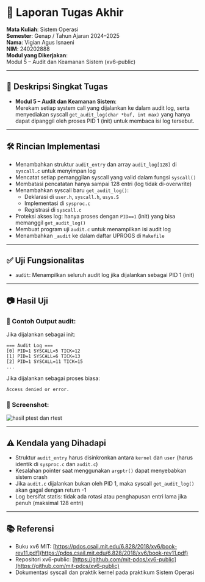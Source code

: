
# 📝 Laporan Tugas Akhir

**Mata Kuliah**: Sistem Operasi  
**Semester**: Genap / Tahun Ajaran 2024–2025  
**Nama**: Vigian Agus Isnaeni  
**NIM**: 240202888  
**Modul yang Dikerjakan**:  
Modul 5 – Audit dan Keamanan Sistem (xv6-public)

---

## 📌 Deskripsi Singkat Tugas

- **Modul 5 – Audit dan Keamanan Sistem**:\
  Merekam setiap system call yang dijalankan ke dalam audit log, serta menyediakan syscall `get_audit_log(char *buf, int max)` yang hanya dapat dipanggil oleh proses PID 1 (init) untuk membaca isi log tersebut.

---

## 🛠️ Rincian Implementasi

- Menambahkan struktur `audit_entry` dan array `audit_log[128]` di `syscall.c` untuk menyimpan log
- Mencatat setiap pemanggilan syscall yang valid dalam fungsi `syscall()`
- Membatasi pencatatan hanya sampai 128 entri (log tidak di-overwrite)
- Menambahkan syscall baru `get_audit_log()`:
  - Deklarasi di `user.h`, `syscall.h`, `usys.S`
  - Implementasi di `sysproc.c`
  - Registrasi di `syscall.c`
- Proteksi akses log: hanya proses dengan `PID==1` (init) yang bisa memanggil `get_audit_log()`
- Membuat program uji `audit.c` untuk menampilkan isi audit log
- Menambahkan `_audit` ke dalam daftar UPROGS di `Makefile`

---

## ✅ Uji Fungsionalitas

- `audit`: Menampilkan seluruh audit log jika dijalankan sebagai PID 1 (init)

---

## 📷 Hasil Uji

### 📍 Contoh Output audit:

Jika dijalankan sebagai init:

```
=== Audit Log ===
[0] PID=1 SYSCALL=5 TICK=12
[1] PID=1 SYSCALL=6 TICK=13
[2] PID=1 SYSCALL=11 TICK=15
...
```

Jika dijalankan sebagai proses biasa:

```
Access denied or error.
```

### 📸 Screenshot:

![hasil ptest dan rtest](./screenshots/5.png)

---

## ⚠️ Kendala yang Dihadapi

- Struktur `audit_entry` harus disinkronkan antara `kernel` dan `user` (harus identik di `sysproc.c` dan `audit.c`)
- Kesalahan pointer saat menggunakan `argptr()` dapat menyebabkan sistem crash
- Jika `audit.c` dijalankan bukan oleh PID 1, maka syscall `get_audit_log()` akan gagal dengan return -1
- Log bersifat statis: tidak ada rotasi atau penghapusan entri lama jika penuh (maksimal 128 entri)

---

## 📚 Referensi

- Buku xv6 MIT: [https://pdos.csail.mit.edu/6.828/2018/xv6/book-rev11.pdf](https://pdos.csail.mit.edu/6.828/2018/xv6/book-rev11.pdf)
- Repositori xv6-public: [https://github.com/mit-pdos/xv6-public](https://github.com/mit-pdos/xv6-public)
- Dokumentasi syscall dan praktik kernel pada praktikum Sistem Operasi
